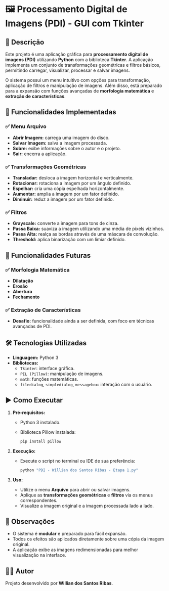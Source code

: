 
# 🖼️ Processamento Digital de Imagens (PDI) - GUI com Tkinter

## 📖 Descrição

Este projeto é uma aplicação gráfica para **processamento digital de imagens (PDI)** utilizando **Python** com a biblioteca **Tkinter**. A aplicação implementa um conjunto de transformações geométricas e filtros básicos, permitindo carregar, visualizar, processar e salvar imagens.

O sistema possui um menu intuitivo com opções para transformação, aplicação de filtros e manipulação de imagens. Além disso, está preparado para a expansão com funções avançadas de **morfologia matemática** e **extração de características**.

## 🎯 Funcionalidades Implementadas

### ✅ Menu Arquivo
- **Abrir Imagem:** carrega uma imagem do disco.
- **Salvar Imagem:** salva a imagem processada.
- **Sobre:** exibe informações sobre o autor e o projeto.
- **Sair:** encerra a aplicação.

### ✅ Transformações Geométricas
- **Transladar:** desloca a imagem horizontal e verticalmente.
- **Rotacionar:** rotaciona a imagem por um ângulo definido.
- **Espelhar:** cria uma cópia espelhada horizontalmente.
- **Aumentar:** amplia a imagem por um fator definido.
- **Diminuir:** reduz a imagem por um fator definido.

### ✅ Filtros
- **Grayscale:** converte a imagem para tons de cinza.
- **Passa Baixa:** suaviza a imagem utilizando uma média de pixels vizinhos.
- **Passa Alta:** realça as bordas através de uma máscara de convolução.
- **Threshold:** aplica binarização com um limiar definido.

## 🚀 Funcionalidades Futuras

### ✅ Morfologia Matemática
- **Dilatação**
- **Erosão**
- **Abertura**
- **Fechamento**

### ✅ Extração de Características
- **Desafio:** funcionalidade ainda a ser definida, com foco em técnicas avançadas de PDI.

## 🛠️ Tecnologias Utilizadas

- **Linguagem:** Python 3
- **Bibliotecas:**
  - `Tkinter`: interface gráfica.
  - `PIL (Pillow)`: manipulação de imagens.
  - `math`: funções matemáticas.
  - `filedialog`, `simpledialog`, `messagebox`: interação com o usuário.

## ▶️ Como Executar

1. **Pré-requisitos:**
   - Python 3 instalado.
   - Biblioteca Pillow instalada:

     ```bash
     pip install pillow
     ```

2. **Execução:**
   - Execute o script no terminal ou IDE de sua preferência:

     ```bash
     python "PDI - Willian dos Santos Ribas - Etapa 1.py"
     ```

3. **Uso:**
   - Utilize o menu **Arquivo** para abrir ou salvar imagens.
   - Aplique as **transformações geométricas** e **filtros** via os menus correspondentes.
   - Visualize a imagem original e a imagem processada lado a lado.

## 📝 Observações

- O sistema é **modular** e preparado para fácil expansão.
- Todos os efeitos são aplicados diretamente sobre uma cópia da imagem original.
- A aplicação exibe as imagens redimensionadas para melhor visualização na interface.

## 👨‍💻 Autor

Projeto desenvolvido por **Willian dos Santos Ribas**.
